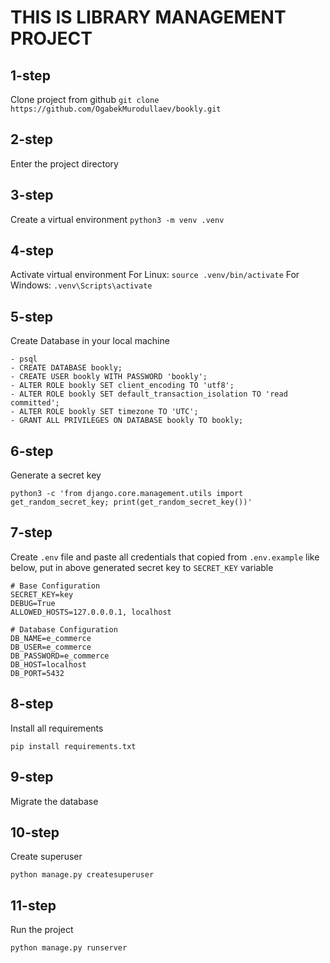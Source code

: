 # THIS IS LIBRARY MANAGEMENT PROJECT

## 1-step 
Clone project from github
`git clone https://github.com/OgabekMurodullaev/bookly.git`

## 2-step
Enter the project directory

## 3-step 
Create a virtual environment
`python3 -m venv .venv`

## 4-step
Activate virtual environment
For Linux: `source .venv/bin/activate`
For Windows: `.venv\Scripts\activate`

## 5-step
Create Database in your local machine
``` 
- psql
- CREATE DATABASE bookly;
- CREATE USER bookly WITH PASSWORD 'bookly';
- ALTER ROLE bookly SET client_encoding TO 'utf8';
- ALTER ROLE bookly SET default_transaction_isolation TO 'read committed';
- ALTER ROLE bookly SET timezone TO 'UTC';
- GRANT ALL PRIVILEGES ON DATABASE bookly TO bookly; 
```

## 6-step
Generate a secret key
```
python3 -c 'from django.core.management.utils import get_random_secret_key; print(get_random_secret_key())'
```

## 7-step
Create `.env` file and paste all credentials that copied from `.env.example` like below, put in above generated secret key to `SECRET_KEY` variable

```
# Base Configuration
SECRET_KEY=key
DEBUG=True
ALLOWED_HOSTS=127.0.0.0.1, localhost

# Database Configuration
DB_NAME=e_commerce
DB_USER=e_commerce
DB_PASSWORD=e_commerce
DB_HOST=localhost
DB_PORT=5432
```
## 8-step
Install all requirements
```
pip install requirements.txt
```

## 9-step 
Migrate the database

## 10-step
Create superuser
```
python manage.py createsuperuser
```

## 11-step 
Run the project
```
python manage.py runserver
```


